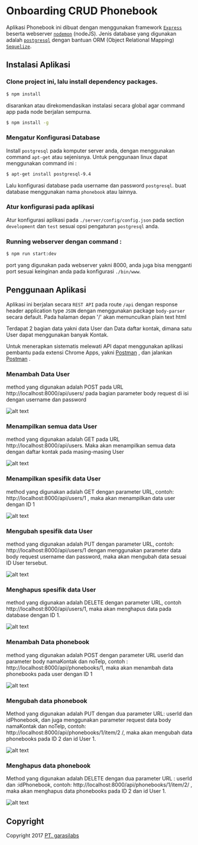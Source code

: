 # Onboarding CRUD Phonebook


Aplikasi Phonebook ini dibuat dengan menggunakan framework [`Express`](http://expressjs.com/) beserta webserver [`nodemon`](https://nodemon.io/) (nodeJS). Jenis database yang digunakan adalah [`postgresql`](https://www.postgresql.org) dengan bantuan ORM (Object Relational Mapping) [`Sequelize`](http://sequelizejs.com).




## Instalasi Aplikasi


### Clone project ini, lalu install dependency packages.


```sh
$ npm install
```


disarankan atau direkomendasikan instalasi secara global agar command app pada node berjalan sempurna.


```sh
$ npm install -g
```


### Mengatur Konfigurasi Database


Install `postgresql` pada komputer server anda, dengan menggunakan command `apt-get` atau sejenisnya. Untuk penggunaan linux dapat menggunakan command ini :


```sh
$ apt-get install postgresql-9.4
```


Lalu konfigurasi database pada username dan password `postgresql`.
buat database menggunakan nama `phonebook` atau lainnya.


### Atur konfigurasi pada aplikasi


Atur konfigurasi aplikasi pada `./server/config/config.json` pada section `development` dan `test` sesuai opsi pengaturan `postgresql` anda.



### Running webserver dengan command :


```sh
$ npm run start:dev
```


port yang digunakan pada webserver yakni 8000, anda juga bisa mengganti port sesuai keinginan anda pada konfigurasi `./bin/www`.



## Penggunaan Aplikasi


Aplikasi ini berjalan secara `REST API` pada route `/api` dengan response header application type `JSON` dengan menggunakan package `body-parser` secara default. Pada halaman depan '/' akan memunculkan plain text html


Terdapat 2 bagian data yakni data User dan Data daftar kontak, dimana satu User dapat menggunakan banyak Kontak.


Untuk menerapkan sistematis melewati API dapat menggunakan aplikasi pembantu pada extensi Chrome Apps, yakni [Postman](https://chrome.google.com/webstore/detail/postman/fhbjgbiflinjbdggehcddcbncdddomop)
, dan jalankan [Postman](https://chrome.google.com/webstore/detail/postman/fhbjgbiflinjbdggehcddcbncdddomop) .


### Menambah Data User


method yang digunakan adalah POST pada URL http://localhost:8000/api/users/ pada bagian parameter body request di isi dengan username dan password


![alt text](img/1.png)


### Menampilkan semua data User


method yang digunakan adalah GET pada URL http://localhost:8000/api/users. Maka akan menampilkan semua data dengan daftar kontak pada masing-masing User


![alt text](img/2.png)


### Menampilkan spesifik data User


method yang digunakan adalah GET dengan parameter URL, contoh: http://localhost:8000/api/users/1 , maka akan menampilkan data user dengan ID 1


![alt text](img/3.png)


### Mengubah spesifik data User


method yang digunakan adalah PUT dengan parameter URL, contoh: http://localhost:8000/api/users/1 dengan menggunakan parameter data body request username dan password, maka akan mengubah data sesuai ID User tersebut.


![alt text](img/4.png)


### Menghapus spesifik data User


method yang digunakan adalah DELETE dengan parameter URL, contoh http://localhost:8000/api/users/1, maka akan menghapus data pada database dengan ID 1.


![alt text](img/5.png)


### Menambah Data phonebook


method yang digunakan adalah POST dengan parameter URL userId dan parameter body namaKontak dan noTelp, contoh : http://localhost:8000/api/phonebooks/1, maka akan menambah data phonebooks pada user dengan ID 1


![alt text](img/6.png)


### Mengubah data phonebook

Method yang digunakan adalah PUT dengan dua parameter URL: userId dan idPhonebook, dan juga menggunakan parameter request data body namaKontak dan noTelp, contoh: http://localhost:8000/api/phonebooks/1/item/2 /, maka akan mengubah data phonebooks pada ID 2 dan id User 1.


![alt text](img/7.png)


### Menghapus data phonebook


Method yang digunakan adalah DELETE dengan dua parameter URL :  userId dan :idPhonebook, contoh: http://localhost:8000/api/phonebooks/1/item/2/ , maka akan menghapus data phonebooks pada ID 2 dan id User 1.

![alt text](img/8.png)


## Copyright


Copyright 2017 [PT. garasilabs](https://garasilabs.com)

